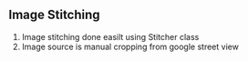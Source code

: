 ## Image Stitching

1. Image stitching done easilt using Stitcher class
2. Image source is manual cropping from google street view